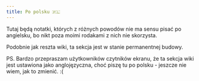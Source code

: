 ```yaml
---
title: Po polsku 🇵🇱
---
```


<head>
  <link rel="me" href="https://hachyderm.io/@lukem" />
  <link rel="me" href="https://pol.social/@lukem" />
</head>

Tutaj będą notatki, których z różnych powodów nie ma sensu pisać po angielsku, bo nikt poza moimi rodakami z nich nie skorzysta.

Podobnie jak reszta wiki, ta sekcja jest w stanie permanentnej budowy.

PS. Bardzo przepraszam użytkowników czytników ekranu, że ta sekcja wiki jest ustawiona jako anglojęzyczna, choć piszę tu po polsku - jeszcze nie wiem, jak to zmienić. :(

